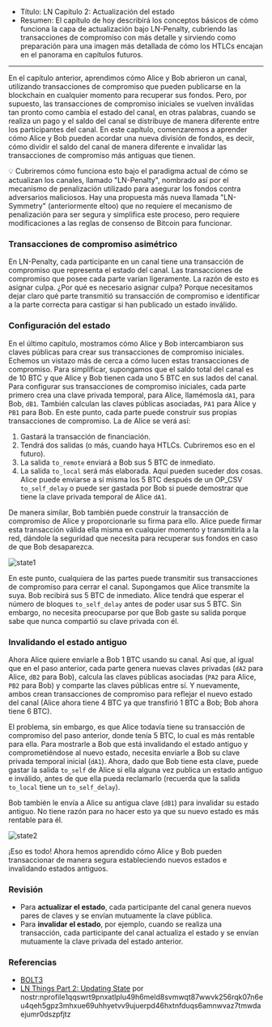 - Título: LN Capítulo 2: Actualización del estado  
- Resumen: El capítulo de hoy describirá los conceptos básicos de cómo funciona la capa de actualización bajo LN-Penalty, cubriendo las transacciones de compromiso con más detalle y sirviendo como preparación para una imagen más detallada de cómo los HTLCs encajan en el panorama en capítulos futuros.

---

En el capítulo anterior, aprendimos cómo Alice y Bob abrieron un canal, utilizando transacciones de compromiso que pueden publicarse en la blockchain en cualquier momento para recuperar sus fondos. Pero, por supuesto, las transacciones de compromiso iniciales se vuelven inválidas tan pronto como cambia el estado del canal, en otras palabras, cuando se realiza un pago y el saldo del canal se distribuye de manera diferente entre los participantes del canal. En este capítulo, comenzaremos a aprender cómo Alice y Bob pueden acordar una nueva división de fondos, es decir, cómo dividir el saldo del canal de manera diferente e invalidar las transacciones de compromiso más antiguas que tienen.

💡 Cubriremos cómo funciona esto bajo el paradigma actual de cómo se actualizan los canales, llamado "LN-Penalty", nombrado así por el mecanismo de penalización utilizado para asegurar los fondos contra adversarios maliciosos. Hay una propuesta más nueva llamada "LN-Symmetry" (anteriormente eltoo) que no requiere el mecanismo de penalización para ser segura y simplifica este proceso, pero requiere modificaciones a las reglas de consenso de Bitcoin para funcionar.

### Transacciones de compromiso asimétrico

En LN-Penalty, cada participante en un canal tiene una transacción de compromiso que representa el estado del canal. Las transacciones de compromiso que posee cada parte varían ligeramente. La razón de esto es asignar culpa. ¿Por qué es necesario asignar culpa? Porque necesitamos dejar claro qué parte transmitió su transacción de compromiso e identificar a la parte correcta para castigar si han publicado un estado inválido.

### Configuración del estado

En el último capítulo, mostramos cómo Alice y Bob intercambiaron sus claves públicas para crear sus transacciones de compromiso iniciales. Echemos un vistazo más de cerca a cómo lucen estas transacciones de compromiso. Para simplificar, supongamos que el saldo total del canal es de 10 BTC y que Alice y Bob tienen cada uno 5 BTC en sus lados del canal. Para configurar sus transacciones de compromiso iniciales, cada parte primero crea una clave privada temporal, para Alice, llamémosla `dA1`, para Bob, `dB1`. También calculan las claves públicas asociadas, `PA1` para Alice y `PB1` para Bob. En este punto, cada parte puede construir sus propias transacciones de compromiso. La de Alice se verá así:

1. Gastará la transacción de financiación.
2. Tendrá dos salidas (o más, cuando haya HTLCs. Cubriremos eso en el futuro).
3. La salida `to_remote` enviará a Bob sus 5 BTC de inmediato.
4. La salida `to_local` será más elaborada. Aquí pueden suceder dos cosas. Alice puede enviarse a sí misma los 5 BTC después de un OP_CSV `to_self_delay` o puede ser gastada por Bob si puede demostrar que tiene la clave privada temporal de Alice `dA1`.

De manera similar, Bob también puede construir la transacción de compromiso de Alice y proporcionarle su firma para ello. Alice puede firmar esta transacción válida ella misma en cualquier momento y transmitirla a la red, dándole la seguridad que necesita para recuperar sus fondos en caso de que Bob desaparezca.

![state1](https://cdn.satellite.earth/65f65f962198275cc0a472100fe513f657150ec8cfe59134f8f8a2dfbd0c8549.png)

En este punto, cualquiera de las partes puede transmitir sus transacciones de compromiso para cerrar el canal. Supongamos que Alice transmite la suya. Bob recibirá sus 5 BTC de inmediato. Alice tendrá que esperar el número de bloques `to_self_delay` antes de poder usar sus 5 BTC. Sin embargo, no necesita preocuparse por que Bob gaste su salida porque sabe que nunca compartió su clave privada con él.

### Invalidando el estado antiguo

Ahora Alice quiere enviarle a Bob 1 BTC usando su canal. Así que, al igual que en el paso anterior, cada parte genera nuevas claves privadas (`dA2` para Alice, `dB2` para Bob), calcula las claves públicas asociadas (`PA2` para Alice, `PB2` para Bob) y comparte las claves públicas entre sí. Y nuevamente, ambos crean transacciones de compromiso para reflejar el nuevo estado del canal (Alice ahora tiene 4 BTC ya que transfirió 1 BTC a Bob; Bob ahora tiene 6 BTC).

El problema, sin embargo, es que Alice todavía tiene su transacción de compromiso del paso anterior, donde tenía 5 BTC, lo cual es más rentable para ella. Para mostrarle a Bob que está invalidando el estado antiguo y comprometiéndose al nuevo estado, necesita enviarle a Bob su clave privada temporal inicial (`dA1`). Ahora, dado que Bob tiene esta clave, puede gastar la salida `to_self` de Alice si ella alguna vez publica un estado antiguo e inválido, antes de que ella pueda reclamarlo (recuerda que la salida `to_local` tiene un `to_self_delay`).

Bob también le envía a Alice su antigua clave (`dB1`) para invalidar su estado antiguo. No tiene razón para no hacer esto ya que su nuevo estado es más rentable para él.

![state2](https://cdn.satellite.earth/c08cf95f78ddaa6307b5b83da327aaa18c31384df959e667919b59893e334695.png)

¡Eso es todo! Ahora hemos aprendido cómo Alice y Bob pueden transaccionar de manera segura estableciendo nuevos estados e invalidando estados antiguos.

### Revisión

- Para **actualizar el estado**, cada participante del canal genera nuevos pares de claves y se envían mutuamente la clave pública.
- Para **invalidar el estado**, por ejemplo, cuando se realiza una transacción, cada participante del canal actualiza el estado y se envían mutuamente la clave privada del estado anterior.

### Referencias

- [BOLT3](https://github.com/lightning/bolts/blob/master/03-transactions.md)
- [LN Things Part 2: Updating State](https://ellemouton.com/posts/updating-state/) por nostr:nprofile1qqswrt9pnxatlplu49h6meld8svmwqt87wwvk256rqk07n6eu4qeh5gpz3mhxue69uhhyetvv9ujuerpd46hxtnfduqs6amnwvaz7tmwdaejumr0dszpfjtz
